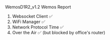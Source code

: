 WemosD1R2_v1.2
Wemos Report

1. Websocket Client ✅
2. WiFi Manager ✅
3. Network Protocol Time ✅
4. Over the Air ✅ (but blocked by office's router)
